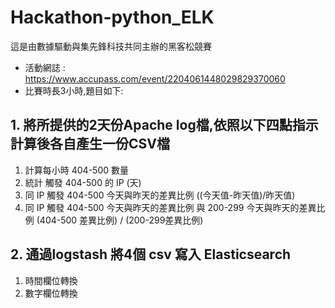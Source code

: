 # Hackathon-python_ELK

這是由數據驅動與集先鋒科技共同主辦的黑客松競賽
- 活動網誌 : https://www.accupass.com/event/2204061448029829370060
- 比賽時長3小時,題目如下:

## 1. 將所提供的2天份Apache log檔,依照以下四點指示計算後各自產生一份CSV檔
1. 計算每小時 404-500 數量
2. 統計 觸發 404-500 的 IP  (天) 
3. 同 IP 觸發 404-500 今天與昨天的差異比例  ((今天值-昨天值)/昨天值)
4. 同 IP 觸發 404-500 今天與昨天的差異比例  與 200-299 今天與昨天的差異比例 (404-500 差異比例) / (200-299差異比例) 

## 2. 通過logstash 將4個 csv 寫入 Elasticsearch
1. 時間欄位轉換
2. 數字欄位轉換
